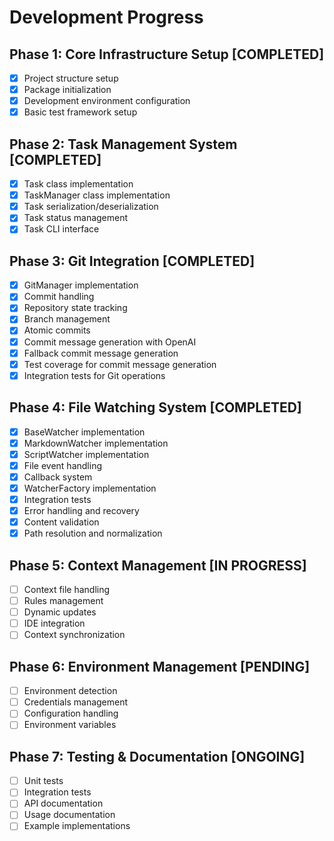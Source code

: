 # Development Progress

## Phase 1: Core Infrastructure Setup [COMPLETED]
- [x] Project structure setup
- [x] Package initialization
- [x] Development environment configuration
- [x] Basic test framework setup

## Phase 2: Task Management System [COMPLETED]
- [x] Task class implementation
- [x] TaskManager class implementation
- [x] Task serialization/deserialization
- [x] Task status management
- [x] Task CLI interface

## Phase 3: Git Integration [COMPLETED]
- [x] GitManager implementation
- [x] Commit handling
- [x] Repository state tracking
- [x] Branch management
- [x] Atomic commits
- [x] Commit message generation with OpenAI
- [x] Fallback commit message generation
- [x] Test coverage for commit message generation
- [x] Integration tests for Git operations

## Phase 4: File Watching System [COMPLETED]
- [x] BaseWatcher implementation
- [x] MarkdownWatcher implementation
- [x] ScriptWatcher implementation
- [x] File event handling
- [x] Callback system
- [x] WatcherFactory implementation
- [x] Integration tests
- [x] Error handling and recovery
- [x] Content validation
- [x] Path resolution and normalization

## Phase 5: Context Management [IN PROGRESS]
- [ ] Context file handling
- [ ] Rules management
- [ ] Dynamic updates
- [ ] IDE integration
- [ ] Context synchronization

## Phase 6: Environment Management [PENDING]
- [ ] Environment detection
- [ ] Credentials management
- [ ] Configuration handling
- [ ] Environment variables

## Phase 7: Testing & Documentation [ONGOING]
- [ ] Unit tests
- [ ] Integration tests
- [ ] API documentation
- [ ] Usage documentation
- [ ] Example implementations
